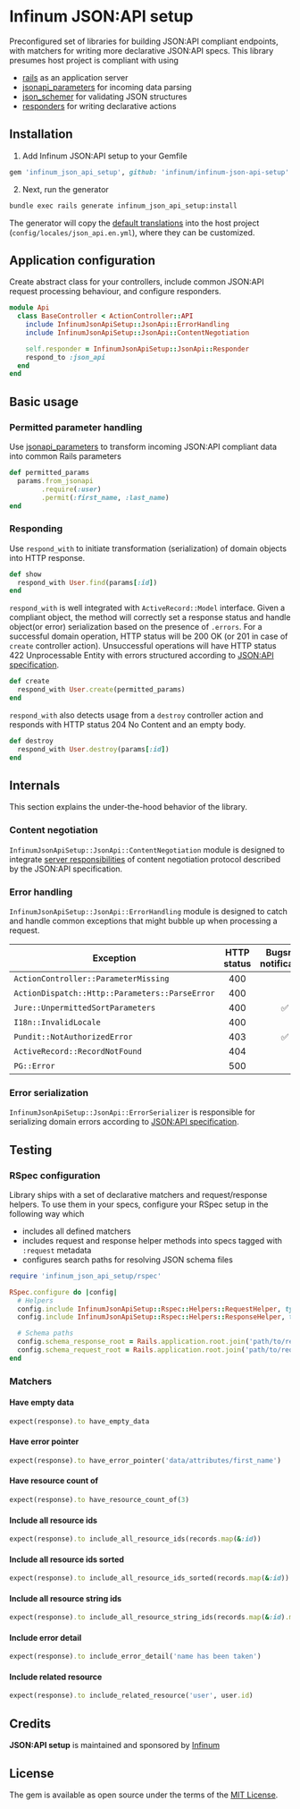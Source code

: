 # Infinum JSON:API setup
Preconfigured set of libraries for building JSON:API compliant endpoints, with matchers for writing more declarative JSON:API specs. This library presumes host project is compliant with using
- [rails](https://github.com/rails/rails) as an application server
- [jsonapi_parameters](https://github.com/visualitypl/jsonapi_parameters) for incoming data parsing
- [json_schemer](https://github.com/davishmcclurg/json_schemer) for validating JSON structures
- [responders](https://github.com/heartcombo/responders) for writing declarative actions

## Installation
1. Add Infinum JSON:API setup to your Gemfile
  ```ruby
  gem 'infinum_json_api_setup', github: 'infinum/infinum-json-api-setup'
  ```

2. Next, run the generator
  ```bash
  bundle exec rails generate infinum_json_api_setup:install
  ```
The generator will copy the [default translations](https://github.com/infinum/infinum-json-api-setup/blob/master/lib/generators/infinum_json_api_setup/templates/config/locales/json_api.en.yml) into the host project (`config/locales/json_api.en.yml`), where they can be customized.

## Application configuration
Create abstract class for your controllers, include common JSON:API request processing behaviour, and configure responders.
```ruby
module Api
  class BaseController < ActionController::API
    include InfinumJsonApiSetup::JsonApi::ErrorHandling
    include InfinumJsonApiSetup::JsonApi::ContentNegotiation

    self.responder = InfinumJsonApiSetup::JsonApi::Responder
    respond_to :json_api
  end
end
```

## Basic usage

### Permitted parameter handling
Use [jsonapi_parameters](https://github.com/visualitypl/jsonapi_parameters) to transform incoming JSON:API compliant data into common Rails parameters
```ruby
def permitted_params
  params.from_jsonapi
        .require(:user)
        .permit(:first_name, :last_name)
end
```

### Responding
Use `respond_with` to initiate transformation (serialization) of domain objects into HTTP response.
```ruby
def show
  respond_with User.find(params[:id])
end
```

`respond_with` is well integrated with `ActiveRecord::Model` interface. Given a compliant object, the method will correctly set a response status and handle object(or error) serialization based on the presence of `.errors`. For a successful domain operation, HTTP status will be 200 OK (or 201 in case of `create` controller action). Unsuccessful operations will have HTTP status 422 Unprocessable Entity with errors structured according to [JSON:API specification](https://jsonapi.org/format/#error-objects).
```ruby
def create
  respond_with User.create(permitted_params)
end
```

`respond_with` also detects usage from a `destroy` controller action and responds with HTTP status 204 No Content and an empty body.
```ruby
def destroy
  respond_with User.destroy(params[:id])
end
```

## Internals
This section explains the under-the-hood behavior of the library.

### Content negotiation
`InfinumJsonApiSetup::JsonApi::ContentNegotiation` module is designed to integrate [server responsibilities](https://jsonapi.org/format/#content-negotiation-servers) of content negotiation protocol described by the JSON:API specification.

### Error handling
`InfinumJsonApiSetup::JsonApi::ErrorHandling` module is designed to catch and handle common exceptions that might bubble up when processing a request.

| Exception                                      | HTTP status | Bugsnag notification |
| ---                                            | :---:       | :---:                |
| `ActionController::ParameterMissing`           | 400         |                      |
| `ActionDispatch::Http::Parameters::ParseError` | 400         |                      |
| `Jure::UnpermittedSortParameters`              | 400         | :white_check_mark:   |
| `I18n::InvalidLocale`                          | 400         |                      |
| `Pundit::NotAuthorizedError`                   | 403         | :white_check_mark:   |
| `ActiveRecord::RecordNotFound`                 | 404         |                      |
| `PG::Error`                                    | 500         |                      |

### Error serialization
`InfinumJsonApiSetup::JsonApi::ErrorSerializer` is responsible for serializing domain errors according to [JSON:API specification](https://jsonapi.org/format/#error-objects).

## Testing

### RSpec configuration
Library ships with a set of declarative matchers and request/response helpers. To use them in your specs, configure your RSpec setup in the following way which
- includes all defined matchers
- includes request and response helper methods into specs tagged with `:request` metadata
- configures search paths for resolving JSON schema files
```ruby
require 'infinum_json_api_setup/rspec'

RSpec.configure do |config|
  # Helpers
  config.include InfinumJsonApiSetup::Rspec::Helpers::RequestHelper, type: :request
  config.include InfinumJsonApiSetup::Rspec::Helpers::ResponseHelper, type: :request

  # Schema paths
  config.schema_response_root = Rails.application.root.join('path/to/response_schemas')
  config.schema_request_root = Rails.application.root.join('path/to/request_schemas')
end
```
### Matchers

#### Have empty data
```ruby
expect(response).to have_empty_data
```

#### Have error pointer
```ruby
expect(response).to have_error_pointer('data/attributes/first_name')
```

#### Have resource count of
```ruby
expect(response).to have_resource_count_of(3)
```

#### Include all resource ids
```ruby
expect(response).to include_all_resource_ids(records.map(&:id))
```

#### Include all resource ids sorted
```ruby
expect(response).to include_all_resource_ids_sorted(records.map(&:id))
```

#### Include all resource string ids
```ruby
expect(response).to include_all_resource_string_ids(records.map(&:id).map(&:to_s))
```

#### Include error detail
```ruby
expect(response).to include_error_detail('name has been taken')
```

#### Include related resource
```ruby
expect(response).to include_related_resource('user', user.id)
```

## Credits
**JSON:API setup** is maintained and sponsored by [Infinum](https://infinum.co)

## License
The gem is available as open source under the terms of the [MIT License](http://opensource.org/licenses/MIT).
